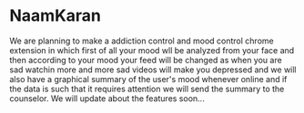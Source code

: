 # NaamKaran
We are planning to make a addiction control and mood control chrome extension in which first of all your mood wll be analyzed from your face and then according to your mood your feed will be changed as when you are sad watchin more and more sad videos will make you depressed and we will also have a graphical summary of the user's mood whenever online and if the data is such that it requires attention we will send the summary to the counselor. We will update about the features soon...
